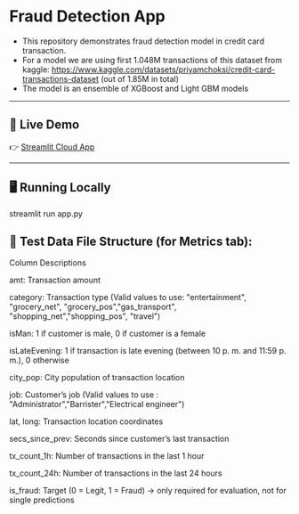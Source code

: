 # Fraud Detection App

- This repository demonstrates fraud detection model in credit card transaction.
- For a model we are using first 1.048M transactions of this dataset from kaggle: https://www.kaggle.com/datasets/priyamchoksi/credit-card-transactions-dataset 
      (out of 1.85M in total)
- The model is an ensemble of XGBoost and Light GBM models

---

## 🚀 Live Demo
👉 [Streamlit Cloud App](https://fraud-detection-app-bxejrzq5zjleniz8ktbnfa.streamlit.app/)  

---

## 🖥 Running Locally
streamlit run app.py



## 📂 Test Data File Structure (for Metrics tab):

Column Descriptions

amt: Transaction amount

category: Transaction type (Valid values to use: "entertainment", "grocery_net", "grocery_pos","gas_transport", "shopping_net","shopping_pos", "travel")

isMan: 1 if customer is male, 0 if customer is a female

isLateEvening: 1 if transaction is late evening (between 10 p. m. and 11:59 p. m.), 0 otherwise

city_pop: City population of transaction location

job: Customer’s job (Valid values to use : "Administrator","Barrister","Electrical engineer")

lat, long: Transaction location coordinates

secs_since_prev: Seconds since customer’s last transaction

tx_count_1h: Number of transactions in the last 1 hour

tx_count_24h: Number of transactions in the last 24 hours

is_fraud: Target (0 = Legit, 1 = Fraud) → only required for evaluation, not for single predictions
